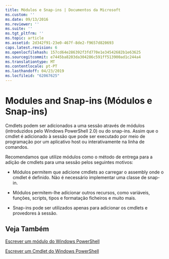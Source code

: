 ```yaml
---
title: Módulos e Snap-ins | Documentos da Microsoft
ms.custom: ''
ms.date: 09/13/2016
ms.reviewer: ''
ms.suite: ''
ms.tgt_pltfrm: ''
ms.topic: article
ms.assetid: 2d342f91-23e0-467f-8de2-f9657d820693
caps.latest.revision: 6
ms.openlocfilehash: 157cd64e286392f3fd770e1e34542682b1e63625
ms.sourcegitcommit: e7445ba8203da304286c591ff513900ad1c244a4
ms.translationtype: MT
ms.contentlocale: pt-PT
ms.lasthandoff: 04/23/2019
ms.locfileid: "62067625"
---
```

# <a name="modules-and-snap-ins"></a>Modules and Snap-ins (Módulos e Snap-ins)

Cmdlets podem ser adicionados a uma sessão através de módulos (introduzidos pelo Windows PowerShell 2.0) ou do snap-ins. Assim que o cmdlet é adicionado à sessão que pode ser executado por meio de programação por um aplicativo host ou interativamente na linha de comandos.

Recomendamos que utilize módulos como o método de entrega para a adição de cmdlets para uma sessão pelos seguintes motivos:

- Módulos permitem que adicione cmdlets ao carregar o assembly onde o cmdlet é definido. Não é necessário implementar uma classe de snap-in.

- Módulos permitem-lhe adicionar outros recursos, como variáveis, funções, scripts, tipos e formatação ficheiros e muito mais.

- Snap-ins pode ser utilizados apenas para adicionar os cmdlets e provedores à sessão.

## <a name="see-also"></a>Veja Também

[Escrever um módulo do Windows PowerShell](../module/writing-a-windows-powershell-module.md)

[Escrever um Cmdlet do Windows PowerShell](./writing-a-windows-powershell-cmdlet.md)
